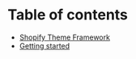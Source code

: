 # Table of contents

* [Shopify Theme Framework](README.md)
* [Getting started](getting-started.md)
